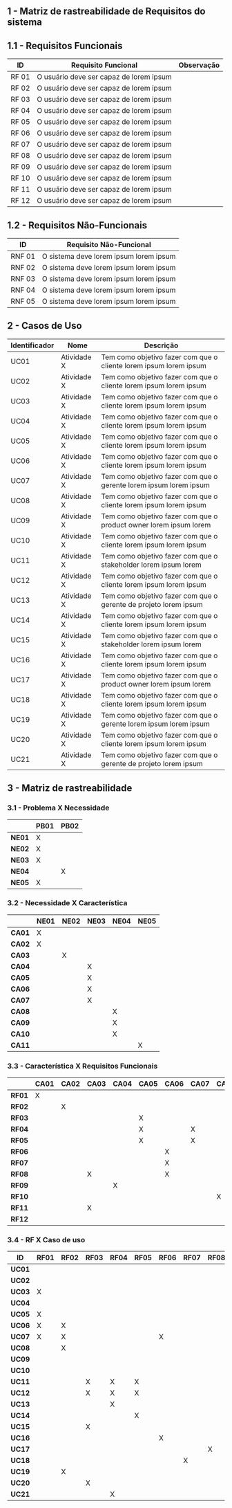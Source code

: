 ## 1 - Matriz de rastreabilidade de Requisitos do sistema

## 1.1 - Requisitos Funcionais

| ID    | Requisito Funcional |Observação|
|-------|---------------------|----------|
| RF 01 | O usuário deve ser capaz de lorem ipsum |          |
| RF 02 | O usuário deve ser capaz de lorem ipsum |          |
| RF 03 | O usuário deve ser capaz de lorem ipsum |          |
| RF 04 | O usuário deve ser capaz de lorem ipsum |          |
| RF 05 | O usuário deve ser capaz de lorem ipsum |          |
| RF 06 | O usuário deve ser capaz de lorem ipsum |          |
| RF 07 | O usuário deve ser capaz de lorem ipsum |          |
| RF 08 | O usuário deve ser capaz de lorem ipsum |          |
| RF 09 | O usuário deve ser capaz de lorem ipsum |          |
| RF 10 | O usuário deve ser capaz de lorem ipsum |          |
| RF 11 | O usuário deve ser capaz de lorem ipsum |          |
| RF 12 | O usuário deve ser capaz de lorem ipsum |          |

## 1.2 - Requisitos Não-Funcionais
| ID    | Requisito Não-Funcional |
|-------|-------------------------|
| RNF 01 | O sistema deve lorem ipsum lorem ipsum |
| RNF 02 | O sistema deve lorem ipsum lorem ipsum |
| RNF 03 | O sistema deve lorem ipsum lorem ipsum |
| RNF 04 | O sistema deve lorem ipsum lorem ipsum |
| RNF 05 | O sistema deve lorem ipsum lorem ipsum |


## 2 - Casos de Uso

|Identificador|Nome|Descrição|
|-------------|----|---------|
|     UC01    | Atividade X | Tem como objetivo fazer com que o cliente lorem ipsum lorem ipsum |
|     UC02    | Atividade X | Tem como objetivo fazer com que o cliente lorem ipsum lorem ipsum |
|     UC03    | Atividade X | Tem como objetivo fazer com que o cliente lorem ipsum lorem ipsum |
|     UC04    | Atividade X | Tem como objetivo fazer com que o cliente lorem ipsum lorem ipsum |
|     UC05    | Atividade X | Tem como objetivo fazer com que o cliente lorem ipsum lorem ipsum |
|     UC06    | Atividade X | Tem como objetivo fazer com que o cliente lorem ipsum lorem ipsum |
|     UC07    | Atividade X | Tem como objetivo fazer com que o gerente lorem ipsum lorem ipsum |
|     UC08    | Atividade X | Tem como objetivo fazer com que o cliente lorem ipsum lorem ipsum |
|     UC09    | Atividade X | Tem como objetivo fazer com que o product owner lorem ipsum lorem  |
|     UC10    | Atividade X | Tem como objetivo fazer com que o cliente lorem ipsum lorem ipsum |
|     UC11    | Atividade X | Tem como objetivo fazer com que o stakeholder lorem ipsum lorem  |
|     UC12    | Atividade X | Tem como objetivo fazer com que o cliente lorem ipsum lorem ipsum |
|     UC13    | Atividade X | Tem como objetivo fazer com que o gerente de projeto lorem ipsum  |
|     UC14    | Atividade X | Tem como objetivo fazer com que o cliente lorem ipsum lorem ipsum |
|     UC15    | Atividade X | Tem como objetivo fazer com que o stakeholder lorem ipsum lorem |
|     UC16    | Atividade X | Tem como objetivo fazer com que o cliente lorem ipsum lorem ipsum |
|     UC17    | Atividade X | Tem como objetivo fazer com que o product owner lorem ipsum lorem  |
|     UC18    | Atividade X | Tem como objetivo fazer com que o cliente lorem ipsum lorem ipsum |
|     UC19    | Atividade X | Tem como objetivo fazer com que o gerente lorem ipsum lorem ipsum |
|     UC20    | Atividade X | Tem como objetivo fazer com que o cliente lorem ipsum lorem ipsum |
|     UC21    | Atividade X | Tem como objetivo fazer com que o gerente de projeto lorem ipsum  |

## 3 - Matriz de rastreabilidade

### 3.1 - Problema X Necessidade 

| | PB01 |  PB02 |
|-|------|-------|
|**NE01**| X |   |
|**NE02**| X |   |
|**NE03**| X |   |
|**NE04**|   | X |
|**NE05**| X |   |



### 3.2 - Necessidade X Característica

|        | NE01 | NE02 | NE03 | NE04 | NE05 |
|--------|------|------|------|------|------|
|**CA01**|  X   |      |      |      |      |
|**CA02**|  X   |      |      |      |      |
|**CA03**|      |   X  |      |      |      |
|**CA04**|      |      |   X  |      |      |
|**CA05**|      |      |   X  |      |      |
|**CA06**|      |      |   X  |      |      |
|**CA07**|      |      |   X  |      |      |
|**CA08**|      |      |      |   X  |      |
|**CA09**|      |      |      |   X  |      |
|**CA10**|      |      |      |   X  |      |
|**CA11**|      |      |      |      |   X  |

### 3.3 - Característica X Requisitos Funcionais

|        | CA01 | CA02 | CA03 | CA04 | CA05 | CA06 | CA07 | CA08 | CA09 | CA10 | CA11 |
|--------|------|------|------|------|------|------|------|------|------|------|------|
|**RF01**|  X   |      |      |      |      |      |      |      |      |      |      |
|**RF02**|      |  X   |      |      |      |      |      |      |      |      |      |
|**RF03**|      |      |      |      |  X   |      |      |      |      |      |      |
|**RF04**|      |      |      |      |  X   |      |  X   |      |      |      |      |
|**RF05**|      |      |      |      |  X   |      |  X   |      |      |      |      |
|**RF06**|      |      |      |      |      |  X   |      |      |      |      |      |
|**RF07**|      |      |      |      |      |  X   |      |      |      |      |      |
|**RF08**|      |      |  X   |      |      |  X   |      |      |      |      |      |
|**RF09**|      |      |      |  X   |      |      |      |      |      |      |      |
|**RF10**|      |      |      |      |      |      |      |  X   |  X   |  X   |      |
|**RF11**|      |      |  X   |      |      |      |      |      |      |      |      |
|**RF12**|      |      |      |      |      |      |      |      |      |      |  X   |

### 3.4 - RF X Caso de uso

|   ID   |RF01|RF02|RF03|RF04|RF05|RF06|RF07|RF08|RF09|RF10|RF11|RF12|
|--------|----|----|----|----|----|----|----|----|----|----|----|----|
|**UC01**|    |    |    |    |    |    |    |    |    |    |    | X  |
|**UC02**|    |    |    |    |    |    |    |    |    |    |    | X  |
|**UC03**| X  |    |    |    |    |    |    |    |    |    |    |    |
|**UC04**|    |    |    |    |    |    |    |    |    | X  |    |    |
|**UC05**| X  |    |    |    |    |    |    |    |    |    |    |    |
|**UC06**| X  | X  |    |    |    |    |    |    |    |    |    |    |
|**UC07**| X  | X  |    |    |    | X  |    |    |    |    |    | X  |
|**UC08**|    | X  |    |    |    |    |    |    |    |    | X  |    |
|**UC09**|    |    |    |    |    |    |    |    |    | X  |    |    |
|**UC10**|    |    |    |    |    |    |    |    | X  |    |    |    |
|**UC11**|    |    | X  | X  | X  |    |    |    |    |    |    |    |
|**UC12**|    |    | X  | X  | X  |    |    |    |    | X  |    |    |
|**UC13**|    |    |    | X  |    |    |    |    |    |    |    |    |
|**UC14**|    |    |    |    | X  |    |    |    |    |    |    |    |
|**UC15**|    |    | X  |    |    |    |    |    |    |    |    |    |
|**UC16**|    |    |    |    |    | X  |    |    |    |    |    |    |
|**UC17**|    |    |    |    |    |    |    | X  |    |    |    |    |
|**UC18**|    |    |    |    |    |    | X  |    |    |    |    |    |
|**UC19**|    | X  |    |    |    |    |    |    |    |    |    |    |
|**UC20**|    |    | X  |    |    |    |    |    |    |    |    |    |
|**UC21**|    |    |    | X  |    |    |    |    |    |    |    |    |
